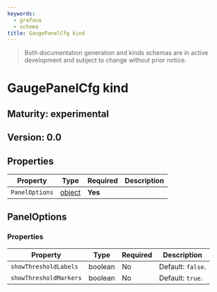 ```yaml
---
keywords:
  - grafana
  - schema
title: GaugePanelCfg kind
---
```

> Both documentation generation and kinds schemas are in active development and subject to change without prior notice.

# GaugePanelCfg kind

## Maturity: experimental
## Version: 0.0

## Properties

| Property       | Type                    | Required | Description |
|----------------|-------------------------|----------|-------------|
| `PanelOptions` | [object](#paneloptions) | **Yes**  |             |

## PanelOptions

### Properties

| Property               | Type    | Required | Description       |
|------------------------|---------|----------|-------------------|
| `showThresholdLabels`  | boolean | No       | Default: `false`. |
| `showThresholdMarkers` | boolean | No       | Default: `true`.  |


